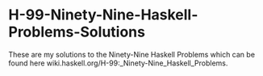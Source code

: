 # H-99-Ninety-Nine-Haskell-Problems-Solutions
These are my solutions to the Ninety-Nine Haskell Problems which can be found here wiki.haskell.org/H-99:_Ninety-Nine_Haskell_Problems.
